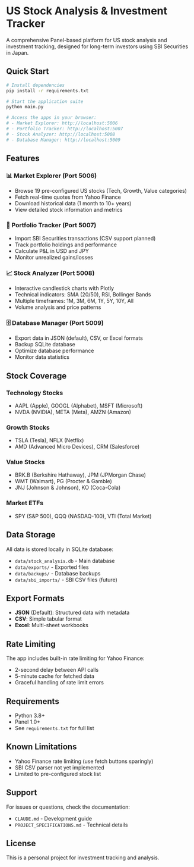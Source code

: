 # US Stock Analysis & Investment Tracker

A comprehensive Panel-based platform for US stock analysis and investment tracking, designed for long-term investors using SBI Securities in Japan.

## Quick Start

```bash
# Install dependencies
pip install -r requirements.txt

# Start the application suite
python main.py

# Access the apps in your browser:
# - Market Explorer: http://localhost:5006
# - Portfolio Tracker: http://localhost:5007
# - Stock Analyzer: http://localhost:5008
# - Database Manager: http://localhost:5009
```

## Features

### 📊 Market Explorer (Port 5006)
- Browse 19 pre-configured US stocks (Tech, Growth, Value categories)
- Fetch real-time quotes from Yahoo Finance
- Download historical data (1 month to 10+ years)
- View detailed stock information and metrics

### 💼 Portfolio Tracker (Port 5007)
- Import SBI Securities transactions (CSV support planned)
- Track portfolio holdings and performance
- Calculate P&L in USD and JPY
- Monitor unrealized gains/losses

### 📈 Stock Analyzer (Port 5008)
- Interactive candlestick charts with Plotly
- Technical indicators: SMA (20/50), RSI, Bollinger Bands
- Multiple timeframes: 1M, 3M, 6M, 1Y, 5Y, 10Y, All
- Volume analysis and price patterns

### 🗄️ Database Manager (Port 5009)
- Export data in JSON (default), CSV, or Excel formats
- Backup SQLite database
- Optimize database performance
- Monitor data statistics

## Stock Coverage

### Technology Stocks
- AAPL (Apple), GOOGL (Alphabet), MSFT (Microsoft)
- NVDA (NVIDIA), META (Meta), AMZN (Amazon)

### Growth Stocks
- TSLA (Tesla), NFLX (Netflix)
- AMD (Advanced Micro Devices), CRM (Salesforce)

### Value Stocks
- BRK.B (Berkshire Hathaway), JPM (JPMorgan Chase)
- WMT (Walmart), PG (Procter & Gamble)
- JNJ (Johnson & Johnson), KO (Coca-Cola)

### Market ETFs
- SPY (S&P 500), QQQ (NASDAQ-100), VTI (Total Market)

## Data Storage

All data is stored locally in SQLite database:
- `data/stock_analysis.db` - Main database
- `data/exports/` - Exported files
- `data/backups/` - Database backups
- `data/sbi_imports/` - SBI CSV files (future)

## Export Formats

- **JSON** (Default): Structured data with metadata
- **CSV**: Simple tabular format
- **Excel**: Multi-sheet workbooks

## Rate Limiting

The app includes built-in rate limiting for Yahoo Finance:
- 2-second delay between API calls
- 5-minute cache for fetched data
- Graceful handling of rate limit errors

## Requirements

- Python 3.8+
- Panel 1.0+
- See `requirements.txt` for full list

## Known Limitations

- Yahoo Finance rate limiting (use fetch buttons sparingly)
- SBI CSV parser not yet implemented
- Limited to pre-configured stock list

## Support

For issues or questions, check the documentation:
- `CLAUDE.md` - Development guide
- `PROJECT_SPECIFICATIONS.md` - Technical details

## License

This is a personal project for investment tracking and analysis.